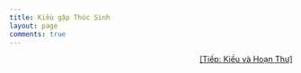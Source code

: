 ```yaml
---
title: Kiều gặp Thúc Sinh
layout: page
comments: true
---
```


<div style="text-align: right"> 
	<a href="/page/truyenkieu/kieu-va-hoan-thu">[Tiếp: Kiều và Hoạn Thư]</a>
</div>